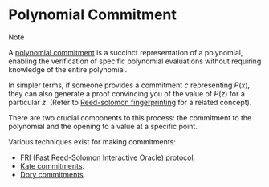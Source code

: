 # Polynomial Commitment

> [!NOTE]
> A [polynomial commitment](https://pdfs.semanticscholar.org/31eb/add7a0109a584cfbf94b3afaa3c117c78c91.pdf) is a
> succinct
> representation of a polynomial, enabling the verification of specific polynomial evaluations without requiring
> knowledge
> of the entire polynomial.

In simpler terms, if someone provides a commitment $c$ representing $P(x)$, they can also generate a proof convincing
you of the value of $P(z)$ for a particular $z$. (Refer
to [Reed-solomon fingerprinting](../../docs/reed_solomon_fingerprinting.md) for a related concept).

There are two crucial components to this process: the commitment to the polynomial and the opening to a value at a
specific point.

Various techniques exist for making commitments:

- [FRI (Fast Reed-Solomon Interactive Oracle) protocol](https://vitalik.eth.limo/general/2017/11/22/starks_part_2.html).
- [Kate commitments](100_kate_commitment.md).
- [Dory commitments](200_dory_commitment.md).
